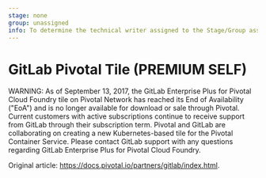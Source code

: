 ```yaml
---
stage: none
group: unassigned
info: To determine the technical writer assigned to the Stage/Group associated with this page, see https://about.gitlab.com/handbook/engineering/ux/technical-writing/#assignments
---
```


# GitLab Pivotal Tile **(PREMIUM SELF)**

WARNING:
As of September 13, 2017, the GitLab Enterprise Plus for Pivotal Cloud Foundry
tile on Pivotal Network has reached its End of Availability ("EoA") and is no
longer available for download or sale through Pivotal. Current customers with
active subscriptions continue to receive support from GitLab through their
subscription term. Pivotal and GitLab are collaborating on creating a new
Kubernetes-based tile for the Pivotal Container Service. Please contact GitLab
support with any questions regarding GitLab Enterprise Plus for Pivotal Cloud Foundry.

Original article: <https://docs.pivotal.io/partners/gitlab/index.html>.
